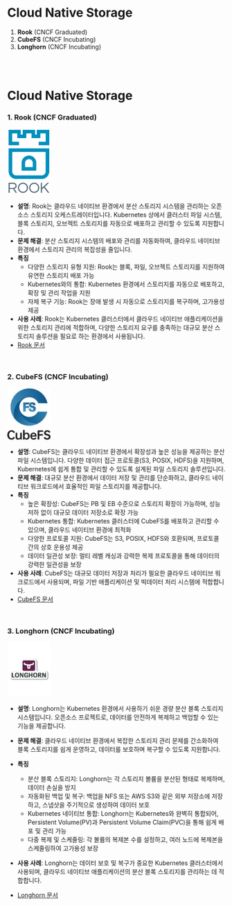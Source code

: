 # Cloud Native Storage 
 

1. **Rook** (CNCF Graduated)
2. **CubeFS** (CNCF Incubating)
3. **Longhorn** (CNCF Incubating)

<br>
<br>


# Cloud Native Storage      


### 1. **Rook** (CNCF Graduated)  
<img src="./image/image.png" alt="Rook" width="100"/>  

   - **설명**: Rook는 클라우드 네이티브 환경에서 분산 스토리지 시스템을 관리하는 오픈소스 스토리지 오케스트레이터입니다. Kubernetes 상에서 클러스터 파일 시스템, 블록 스토리지, 오브젝트 스토리지를 자동으로 배포하고 관리할 수 있도록 지원합니다.  
   - **문제 해결**: 분산 스토리지 시스템의 배포와 관리를 자동화하여, 클라우드 네이티브 환경에서 스토리지 관리의 복잡성을 줄입니다.  
   - **특징**  
     - 다양한 스토리지 유형 지원: Rook는 블록, 파일, 오브젝트 스토리지를 지원하여 유연한 스토리지 배포 가능  
     - Kubernetes와의 통합: Kubernetes 환경에서 스토리지를 자동으로 배포하고, 확장 및 관리 작업을 지원  
     - 자체 복구 기능: Rook는 장애 발생 시 자동으로 스토리지를 복구하며, 고가용성 제공  
   - **사용 사례**: Rook는 Kubernetes 클러스터에서 클라우드 네이티브 애플리케이션을 위한 스토리지 관리에 적합하며, 다양한 스토리지 요구를 충족하는 대규모 분산 스토리지 솔루션을 필요로 하는 환경에서 사용됩니다.  
   - [Rook 문서](https://rook.io/docs/rook/v1.12/Getting-Started/intro/)  
<br>

### 2. **CubeFS** (CNCF Incubating)  
<img src="./image/image-1.png" alt="Rook" width="100"/>  

   - **설명**: CubeFS는 클라우드 네이티브 환경에서 확장성과 높은 성능을 제공하는 분산 파일 시스템입니다. 다양한 데이터 접근 프로토콜(S3, POSIX, HDFS)을 지원하며, Kubernetes에 쉽게 통합 및 관리할 수 있도록 설계된 파일 스토리지 솔루션입니다.  
   - **문제 해결**: 대규모 분산 환경에서 데이터 저장 및 관리를 단순화하고, 클라우드 네이티브 워크로드에서 효율적인 파일 스토리지를 제공합니다.  
   - **특징**  
     - 높은 확장성: CubeFS는 PB 및 EB 수준으로 스토리지 확장이 가능하며, 성능 저하 없이 대규모 데이터 저장소로 확장 가능  
     - Kubernetes 통합: Kubernetes 클러스터에 CubeFS를 배포하고 관리할 수 있으며, 클라우드 네이티브 환경에 최적화  
     - 다양한 프로토콜 지원: CubeFS는 S3, POSIX, HDFS와 호환되며, 프로토콜 간의 상호 운용성 제공  
     - 데이터 일관성 보장: 멀티 레벨 캐싱과 강력한 복제 프로토콜을 통해 데이터의 강력한 일관성을 보장  
   - **사용 사례**: CubeFS는 대규모 데이터 저장과 처리가 필요한 클라우드 네이티브 워크로드에서 사용되며, 파일 기반 애플리케이션 및 빅데이터 처리 시스템에 적합합니다.  
   - [CubeFS 문서](https://cubefs.io/docs/master/overview/introduction.html)  
<br>

### 3. **Longhorn** (CNCF Incubating)  
<img src="./image/image-2.png" alt="Rook" width="100"/>  

   - **설명**: Longhorn는 Kubernetes 환경에서 사용하기 쉬운 경량 분산 블록 스토리지 시스템입니다. 오픈소스 프로젝트로, 데이터를 안전하게 복제하고 백업할 수 있는 기능을 제공합니다.   
   - **문제 해결**: 클라우드 네이티브 환경에서 복잡한 스토리지 관리 문제를 간소화하여 블록 스토리지를 쉽게 운영하고, 데이터를 보호하며 복구할 수 있도록 지원합니다.  
   - **특징**  
     - 분산 블록 스토리지: Longhorn는 각 스토리지 볼륨을 분산된 형태로 복제하며, 데이터 손실을 방지  
     - 자동화된 백업 및 복구: 백업을 NFS 또는 AWS S3와 같은 외부 저장소에 저장하고, 스냅샷을 주기적으로 생성하여 데이터 보호  
     - Kubernetes 네이티브 통합: Longhorn는 Kubernetes와 완벽히 통합되어, Persistent Volume(PV)과 Persistent Volume Claim(PVC)을 통해 쉽게 배포 및 관리 가능  
     - 다중 복제 및 스케줄링: 각 볼륨의 복제본 수를 설정하고, 여러 노드에 복제본을 스케줄링하여 고가용성 보장
  
   - **사용 사례**: Longhorn는 데이터 보호 및 복구가 중요한 Kubernetes 클러스터에서 사용되며, 클라우드 네이티브 애플리케이션의 분산 블록 스토리지를 관리하는 데 적합합니다.  
   - [Longhorn 문서](https://longhorn.io/docs/1.7.1/what-is-longhorn)   
<br>